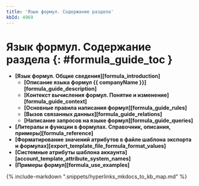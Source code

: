 ```yaml
---
title: 'Язык формул. Содержание раздела'
kbId: 4969
---
```


# Язык формул. Содержание раздела {: #formula_guide_toc }

- **[Язык формул. Общие сведения][formula_introduction]**
    - **[Описание языка формул {{ companyName }}][formula_guide_description]**
    - **[Контекст вычисления формул. Понятие и изменение][formula_guide_context]**
    - **[Основные правила написания формул][formula_guide_rules]**
    - **[Вызов связанных данных][formula_guide_relations]**
    - **[Написание запросов на языке формул][formula_guide_queries]**
- **[Литералы и функции в формулах. Справочник, описания, примеры][formula_reference]**
- **[Форматирование значений атрибутов в файле шаблона экспорта и формулах][export_template_file_formula_format_values]**
- **[Системные атрибуты шаблона аккаунта][account_template_attribute_system_names]**
- **[Примеры формул][formula_use_examples]**

{% include-markdown ".snippets/hyperlinks_mkdocs_to_kb_map.md" %}
